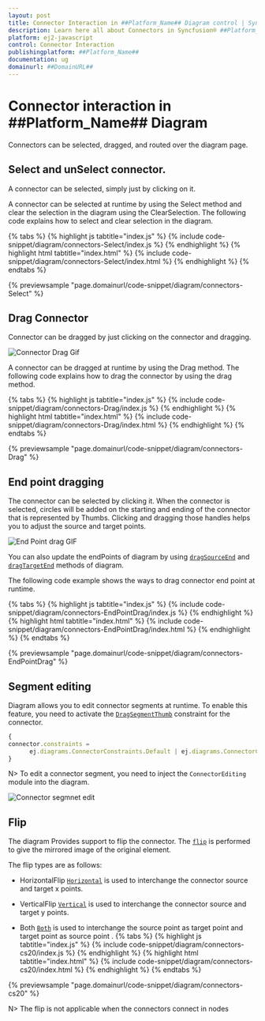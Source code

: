 ```yaml
---
layout: post
title: Connector Interaction in ##Platform_Name## Diagram control | Syncfusion®
description: Learn here all about Connectors in Syncfusion® ##Platform_Name## Diagram control of Syncfusion Essential® JS 2 and more.
platform: ej2-javascript
control: Connector Interaction
publishingplatform: ##Platform_Name##
documentation: ug
domainurl: ##DomainURL##
---
```


# Connector interaction in ##Platform_Name## Diagram

Connectors can be selected, dragged, and routed over the diagram page.

## Select and unSelect connector.

A connector can be selected, simply just by clicking on it.

A connector can be selected at runtime by using the Select method and clear the selection in the diagram using the ClearSelection. The following code explains how to select and clear selection in the diagram.

{% tabs %}
{% highlight js tabtitle="index.js" %}
{% include code-snippet/diagram/connectors-Select/index.js %}
{% endhighlight %}
{% highlight html tabtitle="index.html" %}
{% include code-snippet/diagram/connectors-Select/index.html %}
{% endhighlight %}
{% endtabs %}
        
{% previewsample "page.domainurl/code-snippet/diagram/connectors-Select" %}

## Drag Connector

Connector can be dragged by just clicking on the connector and dragging.

![Connector Drag Gif](../images/connector-dragGif.gif)

A connector can be dragged at runtime by using the Drag method. The following code explains how to drag the connector by using the drag method.

{% tabs %}
{% highlight js tabtitle="index.js" %}
{% include code-snippet/diagram/connectors-Drag/index.js %}
{% endhighlight %}
{% highlight html tabtitle="index.html" %}
{% include code-snippet/diagram/connectors-Drag/index.html %}
{% endhighlight %}
{% endtabs %}
        
{% previewsample "page.domainurl/code-snippet/diagram/connectors-Drag" %}

## End point dragging

The connector can be selected by clicking it. When the connector is selected, circles will be added on the starting and ending of the connector that is represented by Thumbs. Clicking and dragging those handles helps you to adjust the source and target points.

![End Point drag GIF](../images/EndPointDragGif.gif)

You can also update the endPoints of diagram by using [`dragSourceEnd`](../../api/diagram/#dragsourceend) and [`dragTargetEnd`](../../api/diagram/#dragtargetend) methods of diagram. 

The following code example shows the ways to drag connector end point at runtime.

{% tabs %}
{% highlight js tabtitle="index.js" %}
{% include code-snippet/diagram/connectors-EndPointDrag/index.js %}
{% endhighlight %}
{% highlight html tabtitle="index.html" %}
{% include code-snippet/diagram/connectors-EndPointDrag/index.html %}
{% endhighlight %}
{% endtabs %}
        
{% previewsample "page.domainurl/code-snippet/diagram/connectors-EndPointDrag" %}


## Segment editing

Diagram allows you to edit connector segments at runtime. To enable this feature, you need to activate the [`DragSegmentThumb`](../../api/diagram/connectorConstraints/) constraint for the connector.

```javascript
{
connector.constraints =
      ej.diagrams.ConnectorConstraints.Default | ej.diagrams.ConnectorConstraints.DragSegmentThumb;
}

```

N> To edit a connector segment, you need to inject the `ConnectorEditing` module into the diagram.

![Connector segmnet edit](../images/connectorEditing.gif)

## Flip

The diagram Provides support to flip the connector. The [`flip`](../../api/diagram/connector#flip) is performed to give the mirrored image of the original element.

The flip types are as follows:

* HorizontalFlip
 [`Horizontal`](../../api/diagram/flipDirection) is used to interchange the connector source and target x points.

* VerticalFlip
[`Vertical`](../../api/diagram/flipDirection) is used to interchange the connector source and target y points.

* Both
[`Both`](../../api/diagram/flipDirection) is used to interchange the source point as target point and target point as source point
.
{% tabs %}
{% highlight js tabtitle="index.js" %}
{% include code-snippet/diagram/connectors-cs20/index.js %}
{% endhighlight %}
{% highlight html tabtitle="index.html" %}
{% include code-snippet/diagram/connectors-cs20/index.html %}
{% endhighlight %}
{% endtabs %}
        
{% previewsample "page.domainurl/code-snippet/diagram/connectors-cs20" %}

 N> The flip is not applicable when the connectors connect in nodes